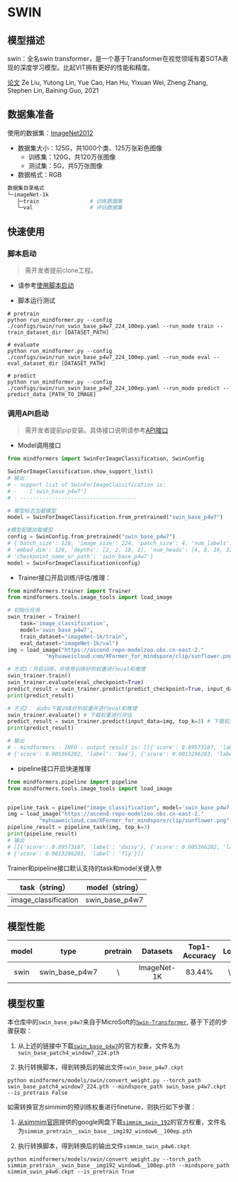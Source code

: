 # SWIN

## 模型描述

swin：全名swin transformer，是一个基于Transformer在视觉领域有着SOTA表现的深度学习模型。比起VIT拥有更好的性能和精度。

[论文](https://arxiv.org/abs/2103.14030) Ze Liu, Yutong Lin, Yue Cao, Han Hu, Yixuan Wei, Zheng Zhang, Stephen Lin, Baining Guo, 2021

## 数据集准备

使用的数据集：[ImageNet2012](http://www.image-net.org/)

- 数据集大小：125G，共1000个类、125万张彩色图像
    - 训练集：120G，共120万张图像
    - 测试集：5G，共5万张图像
- 数据格式：RGB

 ```bash
数据集目录格式
└─imageNet-1k
    ├─train                # 训练数据集
    └─val                  # 评估数据集
 ```

## 快速使用

### 脚本启动

> 需开发者提前clone工程。

- 请参考[使用脚本启动](../../README.md#方式一使用已有脚本启动)

- 脚本运行测试

```shell
# pretrain
python run_mindformer.py --config ./configs/swin/run_swin_base_p4w7_224_100ep.yaml --run_mode train --train_dataset_dir [DATASET_PATH]

# evaluate
python run_mindformer.py --config ./configs/swin/run_swin_base_p4w7_224_100ep.yaml --run_mode eval --eval_dataset_dir [DATASET_PATH]

# predict
python run_mindformer.py --config ./configs/swin/run_swin_base_p4w7_224_100ep.yaml --run_mode predict --predict_data [PATH_TO_IMAGE]
```

### 调用API启动

> 需开发者提前pip安装。具体接口说明请参考[API接口](https://gitee.com/mindspore/transformer/wikis/API/)

- Model调用接口

```python
from mindformers import SwinForImageClassification, SwinConfig

SwinForImageClassification.show_support_list()
# 输出：
# - support list of SwinForImageClassification is:
# -    ['swin_base_p4w7']
# - -------------------------------------

# 模型标志加载模型
model = SwinForImageClassification.from_pretrained("swin_base_p4w7")

#模型配置加载模型
config = SwinConfig.from_pretrained("swin_base_p4w7")
# {'batch_size': 128, 'image_size': 224, 'patch_size': 4, 'num_labels': 1000, 'num_channels': 3,
# 'embed_dim': 128, 'depths': [2, 2, 18, 2], 'num_heads': [4, 8, 16, 32],
# 'checkpoint_name_or_path': 'swin_base_p4w7'}
model = SwinForImageClassification(config)
```

- Trainer接口开启训练/评估/推理：

```python
from mindformers.trainer import Trainer
from mindformers.tools.image_tools import load_image

# 初始化任务
swin_trainer = Trainer(
    task='image_classification',
    model='swin_base_p4w7',
    train_dataset="imageNet-1k/train",
    eval_dataset="imageNet-1k/val")
img = load_image("https://ascend-repo-modelzoo.obs.cn-east-2."
            "myhuaweicloud.com/XFormer_for_mindspore/clip/sunflower.png")

# 方式1：开启训练，并使用训练好的权重进行eval和推理
swin_trainer.train()
swin_trainer.evaluate(eval_checkpoint=True)
predict_result = swin_trainer.predict(predict_checkpoint=True, input_data=img, top_k=3)
print(predict_result)

# 方式2： 从obs下载训练好的权重并进行eval和推理
swin_trainer.evaluate() # 下载权重进行评估
predict_result = swin_trainer.predict(input_data=img, top_k=3) # 下载权重进行推理
print(predict_result)

# 输出
# - mindformers - INFO - output result is: [[{'score': 0.89573187, 'label': 'daisy'},
# {'score': 0.005366202, 'label': 'bee'}, {'score': 0.0013296203, 'label': 'fly'}]]
```

- pipeline接口开启快速推理

```python
from mindformers.pipeline import pipeline
from mindformers.tools.image_tools import load_image


pipeline_task = pipeline("image_classification", model='swin_base_p4w7')
img = load_image("https://ascend-repo-modelzoo.obs.cn-east-2."
          "myhuaweicloud.com/XFormer_for_mindspore/clip/sunflower.png")
pipeline_result = pipeline_task(img, top_k=3)
print(pipeline_result)
# 输出
# [[{'score': 0.89573187, 'label': 'daisy'}, {'score': 0.005366202, 'label': 'bee'},
# {'score': 0.0013296203, 'label': 'fly'}]]
```

 Trainer和pipeline接口默认支持的task和model关键入参

  |    task（string）    | model（string）  |
  |:--------------:| :-------------: |
  | image_classification | swin_base_p4w7 |

## 模型性能

| model |      type      | pretrain | Datasets | Top1-Accuracy | Log | pretrain_config |                     finetune_config                      |
|:-----:|:--------------:|:--------:| :----: |:-------------:| :---: |:---------------:|:--------------------------------------------------------:|
| swin  | swin_base_p4w7 |    \     | ImageNet-1K |    83.44%     | \ |        \        | [link](../../configs/swin/run_swin_base_p4w7_100ep.yaml) |

## 模型权重

本仓库中的`swin_base_p4w7`来自于MicroSoft的[`Swin-Transformer`](https://github.com/microsoft/Swin-Transformer), 基于下述的步骤获取：

1. 从上述的链接中下载[`swin_base_p4w7`](https://pan.baidu.com/s/16bqCTEc70nC_isSsgBSaqQ?pwd=swin)的官方权重，文件名为`swin_base_patch4_window7_224.pth`

2. 执行转换脚本，得到转换后的输出文件`swin_base_p4w7.ckpt`

```shell
python mindformers/models/swin/convert_weight.py --torch_path swin_base_patch4_window7_224.pth --mindspore_path swin_base_p4w7.ckpt --is_pretrain False
```

如需转换官方simmim的预训练权重进行finetune，则执行如下步骤：

1. [从simmim官网](https://github.com/microsoft/SimMIM)提供的google网盘下载[`simmim_swin_192`](https://drive.google.com/file/d/1Wcbr66JL26FF30Kip9fZa_0lXrDAKP-d/view?usp=sharing)的官方权重，文件名为`simmim_pretrain__swin_base__img192_window6__100ep.pth`

2. 执行转换脚本，得到转换后的输出文件`simmim_swin_p4w6.ckpt`

```shell
python mindformers/models/swin/convert_weight.py --torch_path simmim_pretrain__swin_base__img192_window6__100ep.pth --mindspore_path simmim_swin_p4w6.ckpt --is_pretrain True
```